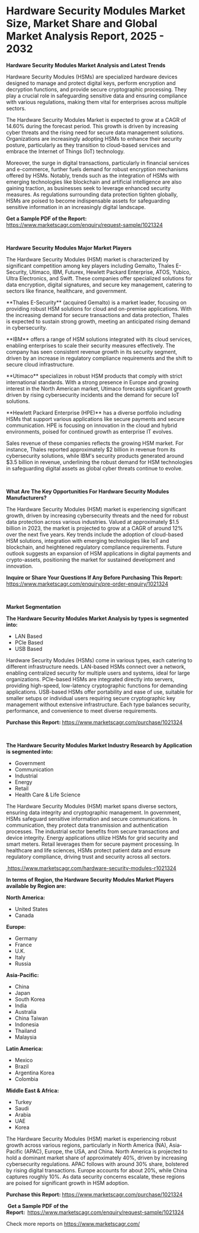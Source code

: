 <p><h1>Hardware Security Modules Market Size, Market Share and Global Market Analysis Report, 2025 - 2032</h1></p><p><strong>Hardware Security Modules Market Analysis and Latest Trends</strong></p>
<p><p>Hardware Security Modules (HSMs) are specialized hardware devices designed to manage and protect digital keys, perform encryption and decryption functions, and provide secure cryptographic processing. They play a crucial role in safeguarding sensitive data and ensuring compliance with various regulations, making them vital for enterprises across multiple sectors.</p><p>The Hardware Security Modules Market is expected to grow at a CAGR of 14.60% during the forecast period. This growth is driven by increasing cyber threats and the rising need for secure data management solutions. Organizations are increasingly adopting HSMs to enhance their security posture, particularly as they transition to cloud-based services and embrace the Internet of Things (IoT) technology. </p><p>Moreover, the surge in digital transactions, particularly in financial services and e-commerce, further fuels demand for robust encryption mechanisms offered by HSMs. Notably, trends such as the integration of HSMs with emerging technologies like blockchain and artificial intelligence are also gaining traction, as businesses seek to leverage enhanced security measures. As regulations surrounding data protection tighten globally, HSMs are poised to become indispensable assets for safeguarding sensitive information in an increasingly digital landscape.</p></p>
<p><strong>Get a Sample PDF of the Report:&nbsp;</strong> <a href="https://www.marketscagr.com/enquiry/request-sample/1021324?utm_campaign=3506&utm_medium=2&utm_source=Github&utm_content=ia&utm_term=21032025&utm_id=hardware-security-modules">https://www.marketscagr.com/enquiry/request-sample/1021324</a></p>
<p>&nbsp;</p>
<p><strong>Hardware Security Modules Major Market Players</strong></p>
<p><p>The Hardware Security Modules (HSM) market is characterized by significant competition among key players including Gemalto, Thales E-Security, Utimaco, IBM, Futurex, Hewlett Packard Enterprise, ATOS, Yubico, Ultra Electronics, and Swift. These companies offer specialized solutions for data encryption, digital signatures, and secure key management, catering to sectors like finance, healthcare, and government.</p><p>**Thales E-Security** (acquired Gemalto) is a market leader, focusing on providing robust HSM solutions for cloud and on-premise applications. With the increasing demand for secure transactions and data protection, Thales is expected to sustain strong growth, meeting an anticipated rising demand in cybersecurity.</p><p>**IBM** offers a range of HSM solutions integrated with its cloud services, enabling enterprises to scale their security measures effectively. The company has seen consistent revenue growth in its security segment, driven by an increase in regulatory compliance requirements and the shift to secure cloud infrastructure.</p><p>**Utimaco** specializes in robust HSM products that comply with strict international standards. With a strong presence in Europe and growing interest in the North American market, Utimaco forecasts significant growth driven by rising cybersecurity incidents and the demand for secure IoT solutions.</p><p>**Hewlett Packard Enterprise (HPE)** has a diverse portfolio including HSMs that support various applications like secure payments and secure communication. HPE is focusing on innovation in the cloud and hybrid environments, poised for continued growth as enterprise IT evolves.</p><p>Sales revenue of these companies reflects the growing HSM market. For instance, Thales reported approximately $2 billion in revenue from its cybersecurity solutions, while IBM's security products generated around $3.5 billion in revenue, underlining the robust demand for HSM technologies in safeguarding digital assets as global cyber threats continue to evolve.</p></p>
<p>&nbsp;</p>
<p><strong>What Are The Key Opportunities For Hardware Security Modules Manufacturers?</strong></p>
<p><p>The Hardware Security Modules (HSM) market is experiencing significant growth, driven by increasing cybersecurity threats and the need for robust data protection across various industries. Valued at approximately $1.5 billion in 2023, the market is projected to grow at a CAGR of around 12% over the next five years. Key trends include the adoption of cloud-based HSM solutions, integration with emerging technologies like IoT and blockchain, and heightened regulatory compliance requirements. Future outlook suggests an expansion of HSM applications in digital payments and crypto-assets, positioning the market for sustained development and innovation.</p></p>
<p><strong>Inquire or Share Your Questions If Any Before Purchasing This Report:</strong> <a href="https://www.marketscagr.com/enquiry/pre-order-enquiry/1021324?utm_campaign=3506&utm_medium=2&utm_source=Github&utm_content=ia&utm_term=21032025&utm_id=hardware-security-modules">https://www.marketscagr.com/enquiry/pre-order-enquiry/1021324</a></p>
<p>&nbsp;</p>
<p><strong>Market Segmentation</strong></p>
<p><strong>The Hardware Security Modules Market Analysis by types is segmented into:</strong></p>
<p><ul><li>LAN Based</li><li>PCle Based</li><li>USB Based</li></ul></p>
<p><p>Hardware Security Modules (HSMs) come in various types, each catering to different infrastructure needs. LAN-based HSMs connect over a network, enabling centralized security for multiple users and systems, ideal for large organizations. PCIe-based HSMs are integrated directly into servers, providing high-speed, low-latency cryptographic functions for demanding applications. USB-based HSMs offer portability and ease of use, suitable for smaller setups or individual users requiring secure cryptographic key management without extensive infrastructure. Each type balances security, performance, and convenience to meet diverse requirements.</p></p>
<p><strong>Purchase this Report:&nbsp;</strong><a href="https://www.marketscagr.com/purchase/1021324?utm_campaign=3506&utm_medium=2&utm_source=Github&utm_content=ia&utm_term=21032025&utm_id=hardware-security-modules">https://www.marketscagr.com/purchase/1021324</a></p>
<p>&nbsp;</p>
<p><strong>The Hardware Security Modules Market Industry Research by Application is segmented into:</strong></p>
<p><ul><li>Government</li><li>Communication</li><li>Industrial</li><li>Energy</li><li>Retail</li><li>Health Care & Life Science</li></ul></p>
<p><p>The Hardware Security Modules (HSM) market spans diverse sectors, ensuring data integrity and cryptographic management. In government, HSMs safeguard sensitive information and secure communications. In communication, they protect data transmission and authentication processes. The industrial sector benefits from secure transactions and device integrity. Energy applications utilize HSMs for grid security and smart meters. Retail leverages them for secure payment processing. In healthcare and life sciences, HSMs protect patient data and ensure regulatory compliance, driving trust and security across all sectors.</p></p>
<p><a href="https://www.marketscagr.com/hardware-security-modules-r1021324?utm_campaign=3506&utm_medium=2&utm_source=Github&utm_content=ia&utm_term=21032025&utm_id=hardware-security-modules">&nbsp;https://www.marketscagr.com/hardware-security-modules-r1021324</a></p>
<p><strong>In terms of Region, the Hardware Security Modules Market Players available by Region are:</strong></p>
<p>
    <p> <strong> North America: </strong>
        <ul>
            <li>United States</li>
            <li>Canada</li>
        </ul>
        </p> 
    <p> <strong> Europe: </strong>
        <ul>
            <li>Germany</li>
            <li>France</li>
            <li>U.K.</li>
            <li>Italy</li>
            <li>Russia</li>
        </ul>
        </p> 
    <p> <strong> Asia-Pacific: </strong>
        <ul>
            <li>China</li>
            <li>Japan</li>
            <li>South Korea</li>
            <li>India</li>
            <li>Australia</li>
            <li>China Taiwan</li>
            <li>Indonesia</li>
            <li>Thailand</li>
            <li>Malaysia</li>
        </ul>
        </p> 
    <p> <strong> Latin America: </strong>
        <ul>
            <li>Mexico</li>
            <li>Brazil</li>
            <li>Argentina Korea</li>
            <li>Colombia</li>
        </ul>
        </p> 
    <p> <strong> Middle East & Africa: </strong>
        <ul>
            <li>Turkey</li>
            <li>Saudi</li>
            <li>Arabia</li>
            <li>UAE</li>
            <li>Korea</li>
        </ul>
    </p>
    </p>
<p><p>The Hardware Security Modules (HSM) market is experiencing robust growth across various regions, particularly in North America (NA), Asia-Pacific (APAC), Europe, the USA, and China. North America is projected to hold a dominant market share of approximately 40%, driven by increasing cybersecurity regulations. APAC follows with around 30% share, bolstered by rising digital transactions. Europe accounts for about 20%, while China captures roughly 10%. As data security concerns escalate, these regions are poised for significant growth in HSM adoption.</p></p>
<p><strong>Purchase this Report: </strong><a href="https://www.marketscagr.com/purchase/1021324?utm_campaign=3506&utm_medium=2&utm_source=Github&utm_content=ia&utm_term=21032025&utm_id=hardware-security-modules">https://www.marketscagr.com/purchase/1021324</a></p>
<p>&nbsp;<strong>Get a Sample PDF of the Report:&nbsp;&nbsp;</strong><a href="https://www.marketscagr.com/enquiry/request-sample/1021324?utm_campaign=3506&utm_medium=2&utm_source=Github&utm_content=ia&utm_term=21032025&utm_id=hardware-security-modules">https://www.marketscagr.com/enquiry/request-sample/1021324</a></p>
<p><strong></strong></p>
<p>Check more reports on <a href="https://www.marketscagr.com/?utm_campaign=3506&utm_medium=2&utm_source=Github&utm_content=ia&utm_term=21032025&utm_id=hardware-security-modules">https://www.marketscagr.com/</a></p>